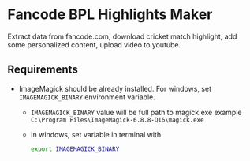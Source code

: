 # Fancode BPL Highlights Maker

Extract data from fancode.com, download cricket match highlight, add some personalized content, upload video to youtube.

## Requirements

- ImageMagick should be already installed. For windows, set `IMAGEMAGICK_BINARY` environment variable.
  - `IMAGEMAGICK_BINARY` value will be full path to magick.exe example `C:\Program Files\ImageMagick-6.8.8-Q16\magick.exe`
  - In windows, set variable in terminal with

    ```sh
    export IMAGEMAGICK_BINARY
    ```
